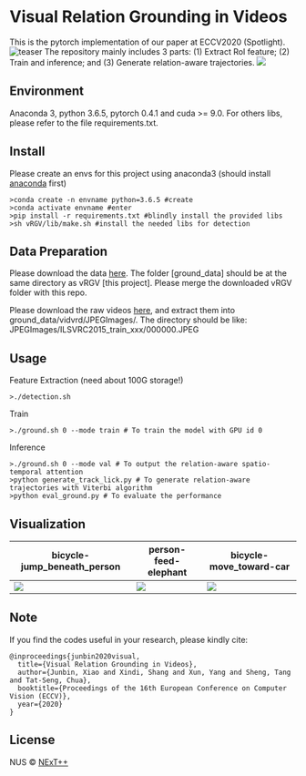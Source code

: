 # Visual Relation Grounding in Videos

This is the pytorch implementation of our paper at ECCV2020 (Spotlight). 
![teaser](https://github.com/doc-doc/vRGV/blob/master/introduction.png)
The repository mainly includes 3 parts: (1) Extract RoI feature; (2) Train and inference; and (3) Generate relation-aware trajectories.
![](https://github.com/doc-doc/vRGV/blob/master/model.png)

## Environment

Anaconda 3, python 3.6.5, pytorch 0.4.1 and cuda >= 9.0. For others libs, please refer to the file requirements.txt.

## Install
Please create an envs for this project using anaconda3 (should install [anaconda](https://docs.anaconda.com/anaconda/install/linux/) first)
```
>conda create -n envname python=3.6.5 #create
>conda activate envname #enter
>pip install -r requirements.txt #blindly install the provided libs
>sh vRGV/lib/make.sh #install the needed libs for detection
```
## Data Preparation
Please download the data [here](https://drive.google.com/file/d/1__asF5lrOj7091TyLQkkebiRYLbrqYBA/view?usp=sharing). The folder [ground_data] should be at the same directory as vRGV [this project]. Please merge the downloaded vRGV folder with this repo. 

Please download the raw videos [here](https://xdshang.github.io/docs/imagenet-vidvrd.html), and extract them into ground_data/vidvrd/JPEGImages/. The directory should be like: JPEGImages/ILSVRC2015_train_xxx/000000.JPEG

## Usage
Feature Extraction (need about 100G storage!)
```
>./detection.sh
```
Train
```
>./ground.sh 0 --mode train # To train the model with GPU id 0
```
Inference
```
>./ground.sh 0 --mode val # To output the relation-aware spatio-temporal attention
>python generate_track_lick.py # To generate relation-aware trajectories with Viterbi algorithm
>python eval_ground.py # To evaluate the performance
```
## Visualization
| bicycle-jump_beneath_person       | person-feed-elephant          | bicycle-move_toward-car                  |
| --------------------------------- | ----------------------------- | ---------------------------------------- | 
| ![](https://s31.aconvert.com/convert/p3r68-cdx67/rhj2e-12tyc.gif) | ![](https://s31.aconvert.com/convert/p3r68-cdx67/rhj2e-12tyc.gif)   | ![](https://s31.aconvert.com/convert/p3r68-cdx67/rhj2e-12tyc.gif)|


## Note  

If you find the codes useful in your research, please kindly cite:

```
@inproceedings{junbin2020visual,
  title={Visual Relation Grounding in Videos},
  author={Junbin, Xiao and Xindi, Shang and Xun, Yang and Sheng, Tang and Tat-Seng, Chua},
  booktitle={Proceedings of the 16th European Conference on Computer Vision (ECCV)},
  year={2020}
}
```

## License

NUS © [NExT++](https://nextcenter.org/)
